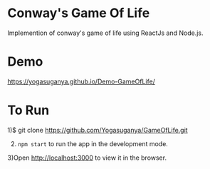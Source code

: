 # Conway's Game Of Life

Implemention of conway's game of life using ReactJs and Node.js.

# Demo

https://yogasuganya.github.io/Demo-GameOfLife/

# To Run

1)$ git clone https://github.com/Yogasuganya/GameOfLife.git

2) `npm start` to run the app in the development mode.

3)Open [http://localhost:3000](http://localhost:3000) to view it in the browser.
